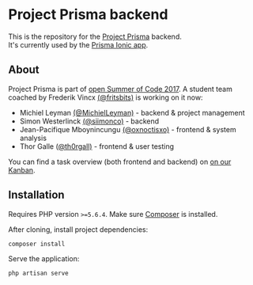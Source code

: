 # Project Prisma backend

This is the repository for the [Project Prisma](http://www.frederikvincx.com/project-prisma-helping-people-with-dementia) backend.  
It's currently used by the [Prisma Ionic app](https://github.com/oSoc17/prisma-frontend).

## About

Project Prisma is part of [open Summer of Code 2017](http://2017.summerofcode.be/). A student team coached by Frederik Vincx [(@fritsbits)](https://github.com/fritsbits) is working on it now:

- Michiel Leyman [(@MichielLeyman)](https://github.com/MichielLeyman) - backend & project management
- Simon Westerlinck [(@siimonco)](https://github.com/siimonco) - backend
- Jean-Pacifique Mboynincungu [(@oxnoctisxo)](https://github.com/oxnoctisxo) - frontend & system analysis
- Thor Galle ([@th0rgall)](https://github.com/th0rgall) - frontend & user testing

You can find a task overview (both frontend and backend) on [on our Kanban](https://waffle.io/oSoc17/prisma-backend).

## Installation

Requires PHP version `>=5.6.4`.
Make sure [Composer](https://getcomposer.org/) is installed.

After cloning, install project dependencies:  
```bash
composer install
```
Serve the application:
```bash
php artisan serve
```
